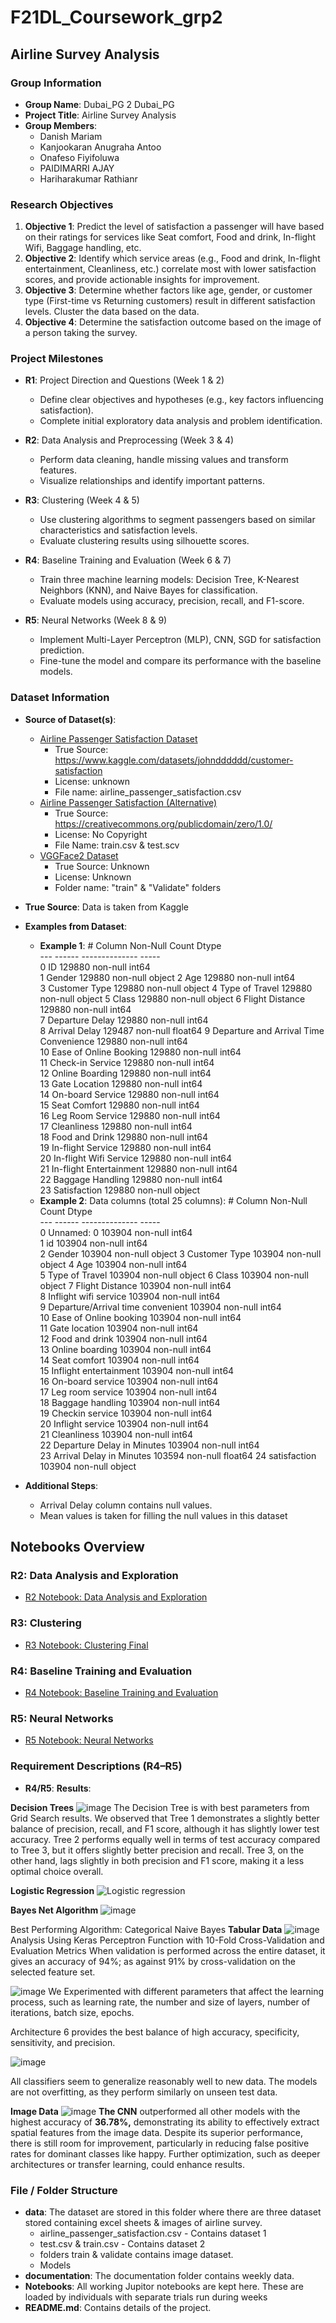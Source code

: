 # F21DL_Coursework_grp2

## Airline Survey Analysis

### Group Information
- **Group Name**: Dubai_PG 2 Dubai_PG
- **Project Title**: Airline Survey Analysis
- **Group Members**:
  - Danish Mariam
  - Kanjookaran Anugraha Antoo
  - Onafeso Fiyifoluwa
  - PAIDIMARRI AJAY
  - Hariharakumar Rathianr

### Research Objectives
1. **Objective 1**: Predict the level of satisfaction a passenger will have based on their ratings for services like Seat comfort, Food and drink, In-flight Wifi, Baggage handling, etc.
2. **Objective 2**: Identify which service areas (e.g., Food and drink, In-flight entertainment, Cleanliness, etc.) correlate most with lower satisfaction scores, and provide actionable insights for improvement.
3. **Objective 3**: Determine whether factors like age, gender, or customer type (First-time vs Returning customers) result in different satisfaction levels. Cluster the data based on the data.
4. **Objective 4**: Determine the satisfaction outcome based on the image of a person taking the survey.

### Project Milestones
- **R1**: Project Direction and Questions (Week 1 & 2)
  - Define clear objectives and hypotheses (e.g., key factors influencing satisfaction).
  - Complete initial exploratory data analysis and problem identification.
  
- **R2**: Data Analysis and Preprocessing (Week 3 & 4)
  - Perform data cleaning, handle missing values and transform features.
  - Visualize relationships and identify important patterns.
  
- **R3**: Clustering (Week 4 & 5)
  - Use clustering algorithms to segment passengers based on similar characteristics and satisfaction levels.
  - Evaluate clustering results using silhouette scores.
  
- **R4**: Baseline Training and Evaluation (Week 6 & 7)
  - Train three machine learning models: Decision Tree, K-Nearest Neighbors (KNN), and Naive Bayes for classification.
  - Evaluate models using accuracy, precision, recall, and F1-score.
  
- **R5**: Neural Networks (Week 8 & 9)
  - Implement Multi-Layer Perceptron (MLP), CNN, SGD for satisfaction prediction.
  - Fine-tune the model and compare its performance with the baseline models.

### Dataset Information
- **Source of Dataset(s)**:
  - [Airline Passenger Satisfaction Dataset](https://www.kaggle.com/datasets/teejmahal20/airline-passenger-satisfaction/data)
     - True Source: https://www.kaggle.com/datasets/johndddddd/customer-satisfaction
     - License: unknown
     - File name: airline_passenger_satisfaction.csv
  - [Airline Passenger Satisfaction (Alternative)](https://www.kaggle.com/datasets/mysarahmadbhat/airline-passenger-satisfaction/data)
     -  True Source: https://creativecommons.org/publicdomain/zero/1.0/
     -  License: No Copyright
     -  File Name: train.csv & test.scv
  - [VGGFace2 Dataset](https://www.kaggle.com/datasets/jonathanoheix/face-expression-recognition-dataset)
     -  True Source: Unknown
     -  License: Unknown
     -  Folder name: "train" & "Validate" folders
  
- **True Source**: Data is taken from Kaggle
- **Examples from Dataset**:
  - **Example 1**:
         #   Column                                  Non-Null Count   Dtype  
        ---  ------                                  --------------   -----  
         0   ID                                      129880 non-null  int64  
         1   Gender                                  129880 non-null  object 
         2   Age                                     129880 non-null  int64  
         3   Customer Type                           129880 non-null  object 
         4   Type of Travel                          129880 non-null  object 
         5   Class                                   129880 non-null  object 
         6   Flight Distance                         129880 non-null  int64  
         7   Departure Delay                         129880 non-null  int64  
         8   Arrival Delay                           129487 non-null  float64
         9   Departure and Arrival Time Convenience  129880 non-null  int64  
         10  Ease of Online Booking                  129880 non-null  int64  
         11  Check-in Service                        129880 non-null  int64  
         12  Online Boarding                         129880 non-null  int64  
         13  Gate Location                           129880 non-null  int64  
         14  On-board Service                        129880 non-null  int64  
         15  Seat Comfort                            129880 non-null  int64  
         16  Leg Room Service                        129880 non-null  int64  
         17  Cleanliness                             129880 non-null  int64  
         18  Food and Drink                          129880 non-null  int64  
         19  In-flight Service                       129880 non-null  int64  
         20  In-flight Wifi Service                  129880 non-null  int64  
         21  In-flight Entertainment                 129880 non-null  int64  
         22  Baggage Handling                        129880 non-null  int64  
         23  Satisfaction                            129880 non-null  object 
  - **Example 2**:
        Data columns (total 25 columns):
         #   Column                             Non-Null Count   Dtype  
        ---  ------                             --------------   -----  
         0   Unnamed: 0                         103904 non-null  int64  
         1   id                                 103904 non-null  int64  
         2   Gender                             103904 non-null  object 
         3   Customer Type                      103904 non-null  object 
         4   Age                                103904 non-null  int64  
         5   Type of Travel                     103904 non-null  object 
         6   Class                              103904 non-null  object 
         7   Flight Distance                    103904 non-null  int64  
         8   Inflight wifi service              103904 non-null  int64  
         9   Departure/Arrival time convenient  103904 non-null  int64  
         10  Ease of Online booking             103904 non-null  int64  
         11  Gate location                      103904 non-null  int64  
         12  Food and drink                     103904 non-null  int64  
         13  Online boarding                    103904 non-null  int64  
         14  Seat comfort                       103904 non-null  int64  
         15  Inflight entertainment             103904 non-null  int64  
         16  On-board service                   103904 non-null  int64  
         17  Leg room service                   103904 non-null  int64  
         18  Baggage handling                   103904 non-null  int64  
         19  Checkin service                    103904 non-null  int64  
         20  Inflight service                   103904 non-null  int64  
         21  Cleanliness                        103904 non-null  int64  
         22  Departure Delay in Minutes         103904 non-null  int64  
         23  Arrival Delay in Minutes           103594 non-null  float64
         24  satisfaction                       103904 non-null  object 
  
- **Additional Steps**:
  - Arrival Delay column contains null values.
  - Mean values is taken for filling the null values in this dataset

## Notebooks Overview

### R2: Data Analysis and Exploration
- [R2 Notebook: Data Analysis and Exploration](https://github.com/HWhr3000/F21DL_Coursework_grp2/blob/main/notebooks/R2_Data_analysis_exploration.ipynb)

### R3: Clustering
- [R3 Notebook: Clustering Final](https://github.com/HWhr3000/F21DL_Coursework_grp2/blob/main/notebooks/R3_Clustering_Final.ipynb)

### R4: Baseline Training and Evaluation
- [R4 Notebook: Baseline Training and Evaluation](https://github.com/HWhr3000/F21DL_Coursework_grp2/blob/main/notebooks/R4_Baseline_training_evaluation.ipynb)

### R5: Neural Networks
- [R5 Notebook: Neural Networks](https://github.com/HWhr3000/F21DL_Coursework_grp2/tree/main/notebooks/R5%20Neural%20Netoworks)


### Requirement Descriptions (R4–R5)
- **R4/R5**: **Results**:

**Decision Trees**
![image](https://github.com/user-attachments/assets/f942477c-f6cd-4aaf-b3e7-b11299b2c92a)
The Decision Tree is with best parameters from Grid Search results. We observed that Tree 1 demonstrates a slightly better balance of precision, recall, and F1 score, although it has slightly lower test accuracy. Tree 2 performs equally well in terms of test accuracy compared to Tree 3, but it offers slightly better precision and recall. Tree 3, on the other hand, lags slightly in both precision and F1 score, making it a less optimal choice overall.

**Logistic Regression**
![Logistic regression](https://github.com/user-attachments/assets/bcd7d541-08bb-45f6-b731-cc3b7f969fe3)


**Bayes Net Algorithm**
  ![image](https://github.com/user-attachments/assets/22cd1125-d1f7-499a-8027-d3aab339d110)

Best Performing Algorithm: Categorical Naive Bayes
  **Tabular Data**
  ![image](https://github.com/user-attachments/assets/3bb82fa7-c30f-4468-96a3-0906ba15354f)
Analysis Using Keras Perceptron Function with 10-Fold Cross-Validation and Evaluation Metrics
When validation is performed across the entire dataset, it gives an accuracy of 94%; as against 91% by cross-validation on the selected feature set.

![image](https://github.com/user-attachments/assets/1e56bccf-0a3a-4083-b37b-1c80c19956a9)
We Experimented with different parameters that affect the learning process, such as learning rate, the number and size of layers, number of iterations, batch size, epochs.

Architecture 6 provides the best balance of high accuracy, specificity, sensitivity, and precision.

![image](https://github.com/user-attachments/assets/de7f7d2f-ce3c-441f-a8df-7643d1353847)

All classifiers seem to generalize reasonably well to new data. The models are not overfitting, as they perform similarly on unseen test data.

  **Image Data**
  ![image](https://github.com/user-attachments/assets/13708666-4aab-4685-800a-19dd2ab45734)
**The CNN** outperformed all other models with the highest accuracy of **36.78%,** demonstrating its ability to effectively extract spatial features from the image data. Despite its superior performance, there is still room for improvement, particularly in reducing false positive rates for dominant classes like happy. Further optimization, such as deeper architectures or transfer learning, could enhance results.

### File / Folder Structure
- **data**: The dataset are stored in this folder where there are three dataset stored containing excel sheets & images of airline survey.
    - airline_passenger_satisfaction.csv - Contains dataset 1
    - test.csv & train.csv - Contains dataset 2
    - folders train & validate contains image dataset.
    - Models
- **documentation**: The documentation folder contains weekly data.
- **Notebooks**: All working Jupitor notebooks are kept here. These are loaded by individuals with separate trials run during weeks
- **README.md**: Contains details of the project.
